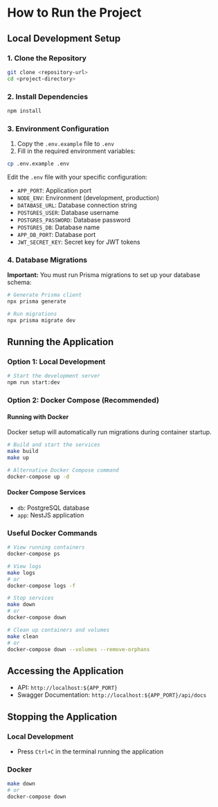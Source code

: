 # How to Run the Project

## Local Development Setup

### 1. Clone the Repository

```bash
git clone <repository-url>
cd <project-directory>
```

### 2. Install Dependencies

```bash
npm install
```

### 3. Environment Configuration

1. Copy the `.env.example` file to `.env`
2. Fill in the required environment variables:

```bash
cp .env.example .env
```

Edit the `.env` file with your specific configuration:
- `APP_PORT`: Application port
- `NODE_ENV`: Environment (development, production)
- `DATABASE_URL`: Database connection string
- `POSTGRES_USER`: Database username
- `POSTGRES_PASSWORD`: Database password
- `POSTGRES_DB`: Database name
- `APP_DB_PORT`: Database port
- `JWT_SECRET_KEY`: Secret key for JWT tokens

### 4. Database Migrations

**Important:** You must run Prisma migrations to set up your database schema:

```bash
# Generate Prisma client
npx prisma generate

# Run migrations
npx prisma migrate dev
```

## Running the Application

### Option 1: Local Development

```bash
# Start the development server
npm run start:dev
```

### Option 2: Docker Compose (Recommended)

#### Running with Docker

Docker setup will automatically run migrations during container startup.

```bash
# Build and start the services
make build
make up

# Alternative Docker Compose command
docker-compose up -d
```

#### Docker Compose Services
- `db`: PostgreSQL database
- `app`: NestJS application

### Useful Docker Commands

```bash
# View running containers
docker-compose ps

# View logs
make logs
# or
docker-compose logs -f

# Stop services
make down
# or
docker-compose down

# Clean up containers and volumes
make clean
# or
docker-compose down --volumes --remove-orphans
```

## Accessing the Application

- API: `http://localhost:${APP_PORT}`
- Swagger Documentation: `http://localhost:${APP_PORT}/api/docs`

## Stopping the Application

### Local Development
- Press `Ctrl+C` in the terminal running the application

### Docker
```bash
make down
# or
docker-compose down
```